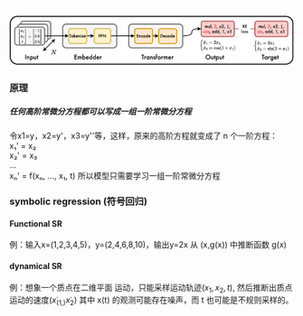 ![](../../../pic/Pasted%20image%2020250903015633.png)
### 原理
##### 任何高阶常微分方程都可以写成一组一阶常微分方程
令x1=y，x2=y'，x3=y''等，这样，原来的高阶方程就变成了 n 个一阶方程：  
x₁' = x₂  
x₂' = x₃  
...  
xₙ' = f(xₙ, ..., x₁, t)
所以模型只需要学习一组一阶常微分方程
### symbolic regression (符号回归)
#### Functional SR
例：输入x=(1,2,3,4,5)，y=(2,4,6,8,10)，输出y=2x
从 (x,g​(x)) 中推断函数 g​(x)
#### dynamical SR
例：想象一个质点在二维平面
运动，只能采样运动轨迹$(x_1,x_2,t)$,
然后推断出质点运动的速度$(x ̇_(1, ) x ̇_2)$
其中 x​(t) 的观测可能存在噪声，而 t 也可能是不规则采样的。
